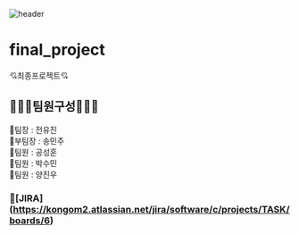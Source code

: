 ![header](https://capsule-render.vercel.app/api?type=shark&color=auto&height=300&section=header&text=HOLOYOLO&fontSize=90)

# final_project
💘최종프로젝트💘

## 🧑‍🤝‍🧑팀원구성🧑‍🤝‍🧑
🥇팀장 : 전유진<br>
🥈부팀장 : 송민주<br>
🥉팀원 : 공성훈<br>
🥉팀원 : 박수민<br>
🥉팀원 : 양진우<br>

### 🚩[JIRA] (https://kongom2.atlassian.net/jira/software/c/projects/TASK/boards/6)


